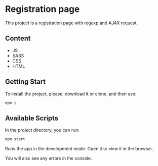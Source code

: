# Registration page

This project is a registration page with regexp and AJAX request.

## Content 

* JS
* SASS
* CSS
* HTML

## Getting Start

To install the project, please, download it or clone, and then use:

```sh
npm i
```
## Available Scripts

In the project directory, you can run:

```sh
npm start
```

Runs the app in the development mode.
Open it to view it in the browser.

You will also see any errors in the console.
